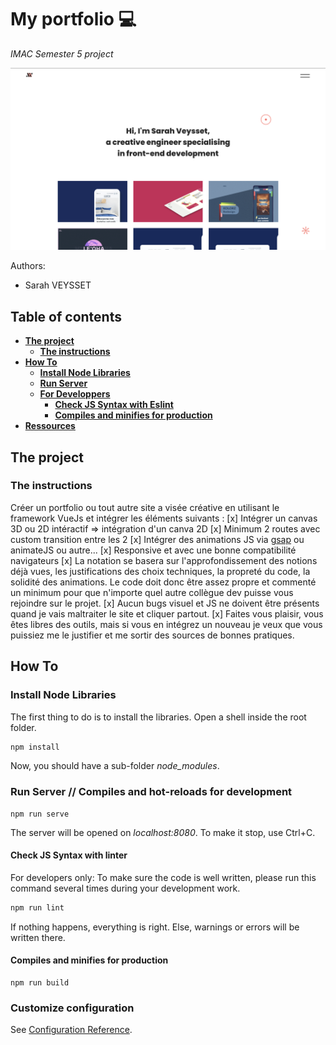 # My portfolio 💻

*IMAC Semester 5 project*

![portfolio-home-screen](src/assets/portfolio-home-screen.png)

Authors:
- Sarah VEYSSET

## Table of contents

* [**The project**](#the-project)
    + [**The instructions**](#the-instructions)
* [**How To**](#how-to)
    + [**Install Node Libraries**](#install-node-libraries)
    + [**Run Server**](#run-server)
    + [**For Developpers**](#for-developpers)
        - [**Check JS Syntax with Eslint**](#check-js-syntax-with-eslint)
        - [**Compiles and minifies for production**](#compiles-and-minifies-for-production)
* [**Ressources**](#ressources)

## The project

### The instructions

Créer un portfolio ou tout autre site a visée créative en utilisant le framework VueJs et intégrer les éléments suivants :
[x] Intégrer un canvas 3D ou 2D intéractif => intégration d'un canva 2D
[x] Minimum 2 routes avec custom transition entre les 2
[x] Intégrer des animations JS via [gsap](https://greensock.com/gsap/) ou animateJS ou autre...
[x] Responsive et avec une bonne compatibilité navigateurs
[x] La notation se basera sur l'approfondissement des notions déjà vues, les justifications des choix techniques, la propreté du code, la solidité des animations. Le code doit donc être assez propre et commenté un minimum pour que n'importe quel autre collègue dev puisse vous rejoindre sur le projet.
[x] Aucun bugs visuel et JS ne doivent être présents quand je vais maltraiter le site et cliquer partout.
[x] Faites vous plaisir, vous êtes libres des outils, mais si vous en intégrez un nouveau je veux que vous puissiez me le justifier et me sortir des sources de bonnes pratiques.

## How To

### Install Node Libraries

The first thing to do is to install the libraries.
Open a shell inside the root folder.

```bash
npm install
```

Now, you should have a sub-folder *node_modules*.

### Run Server // Compiles and hot-reloads for development

```
npm run serve
```

The server will be opened on *localhost:8080*.
To make it stop, use Ctrl+C.


#### Check JS Syntax with linter

For developers only: To make sure the code is well written, please run this command several times during your development work.

```bash
npm run lint
```

If nothing happens, everything is right. Else, warnings or errors will be written there.

#### Compiles and minifies for production
```
npm run build
```

### Customize configuration
See [Configuration Reference](https://cli.vuejs.org/config/).
